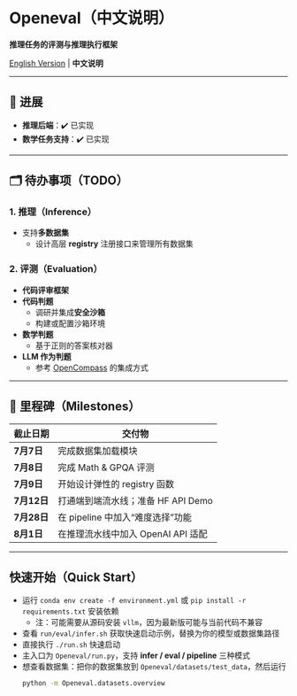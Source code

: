 # Openeval（中文说明）
**推理任务的评测与推理执行框架**

[English Version](./README.md) | **中文说明**

---

## 🚀 进展

- **推理后端**：✔️ 已实现  
- **数学任务支持**：✔️ 已实现

---

## 🗂️ 待办事项（TODO）

### 1. 推理（Inference）
- 支持**多数据集**
  - 设计高层 **registry** 注册接口来管理所有数据集

### 2. 评测（Evaluation）
- **代码评审框架**
- **代码判题**
  - 调研并集成**安全沙箱**
  - 构建或配置沙箱环境
- **数学判题**
  - 基于正则的答案核对器
- **LLM 作为判题**
  - 参考 [OpenCompass](https://github.com/OpenCompass) 的集成方式

---

## 📅 里程碑（Milestones）

| 截止日期 | 交付物 |
|---|---|
| **7月7日** | 完成数据集加载模块 |
| **7月8日** | 完成 Math & GPQA 评测 |
| **7月9日** | 开始设计弹性的 registry 函数 |
| **7月12日** | 打通端到端流水线；准备 HF API Demo |
| **7月28日** | 在 pipeline 中加入“难度选择”功能 |
| **8月1日** | 在推理流水线中加入 OpenAI API 适配 |

---

## 快速开始（Quick Start）
- 运行 `conda env create -f environment.yml` 或 `pip install -r requirements.txt` 安装依赖  
  - 注：可能需要从源码安装 `vllm`，因为最新版可能与当前代码不兼容
- 查看 `run/eval/infer.sh` 获取快速启动示例，替换为你的模型或数据集路径
- 直接执行 `./run.sh` 快速启动
- 主入口为 `Openeval/run.py`，支持 **infer / eval / pipeline** 三种模式
- 想查看数据集：把你的数据集放到 `Openeval/datasets/test_data`，然后运行  
  ```bash
  python -m Openeval.datasets.overview